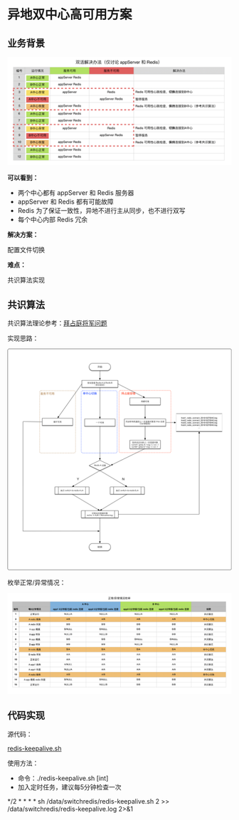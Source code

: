 # 异地双中心高可用方案

## 业务背景

![double-zone-think](double-zone-think.png)

__可以看到：__

* 两个中心都有 appServer 和 Redis 服务器
* appServer 和 Redis 都有可能故障
* Redis 为了保证一致性，异地不进行主从同步，也不进行双写
* 每个中心内部 Redis 冗余

__解决方案：__

配置文件切换

__难点：__

共识算法实现

## 共识算法

共识算法理论参考：[拜占庭将军问题](https://zh.wikipedia.org/wiki/%E6%8B%9C%E5%8D%A0%E5%BA%AD%E5%B0%86%E5%86%9B%E9%97%AE%E9%A2%98)

实现思路：

![flowchart-redis-check](flowchart-redis-check.png)

枚举正常/异常情况：

![list-complex-case](list-complex-case.png)

## 代码实现

源代码：

[redis-keepalive.sh](redis-keepalive.sh)

使用方法：

- 命令：./redis-keepalive.sh [int]
- 加入定时任务，建议每5分钟检查一次

*/2 * * * * sh /data/switchredis/redis-keepalive.sh 2 >> /data/switchredis/redis-keepalive.log 2>&1
